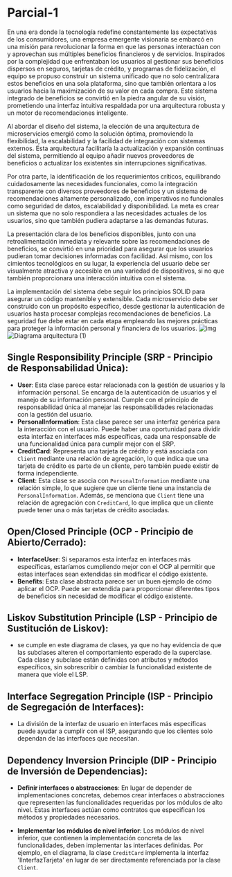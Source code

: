 # Parcial-1

En una era donde la tecnología redefine constantemente las expectativas de los consumidores, una empresa emergente visionaria se embarcó en una misión para revolucionar la forma en que las personas interactúan con y aprovechan sus múltiples beneficios financieros y de servicios. Inspirados por la complejidad que enfrentaban los usuarios al gestionar sus beneficios dispersos en seguros, tarjetas de crédito, y programas de fidelización, el equipo se propuso construir un sistema unificado que no solo centralizara estos beneficios en una sola plataforma, sino que también orientara a los usuarios hacia la maximización de su valor en cada compra. Este sistema integrado de beneficios se convirtió en la piedra angular de su visión, prometiendo una interfaz intuitiva respaldada por una arquitectura robusta y un motor de recomendaciones inteligente.

Al abordar el diseño del sistema, la elección de una arquitectura de microservicios emergió como la solución óptima, promoviendo la flexibilidad, la escalabilidad y la facilidad de integración con sistemas externos. Esta arquitectura facilitaría la actualización y expansión continuas del sistema, permitiendo al equipo añadir nuevos proveedores de beneficios o actualizar los existentes sin interrupciones significativas.

Por otra parte, la identificación de los requerimientos críticos, equilibrando cuidadosamente las necesidades funcionales, como la integración transparente con diversos proveedores de beneficios y un sistema de recomendaciones altamente personalizado, con imperativos no funcionales como seguridad de datos, escalabilidad y disponibilidad. La meta es crear un sistema que no solo respondiera a las necesidades actuales de los usuarios, sino que también pudiera adaptarse a las demandas futuras.

La presentación clara de los beneficios disponibles, junto con una retroalimentación inmediata y relevante sobre las recomendaciones de beneficios, se convirtió en una prioridad para asegurar que los usuarios pudieran tomar decisiones informadas con facilidad. Así mismo, con los cimientos tecnológicos en su lugar, la experiencia del usuario debe ser visualmente atractiva y accesible en una variedad de dispositivos, si no que también proporcionara una interacción intuitiva con el sistema.

La implementación del sistema debe seguir los principios SOLID para asegurar un código mantenible y extensible. Cada microservicio debe ser construido con un propósito específico, desde gestionar la autenticación de usuarios hasta procesar complejas recomendaciones de beneficios. La seguridad fue debe estar en cada etapa empleando las mejores prácticas para proteger la información personal y financiera de los usuarios.
![img](https://github.com/kalethabh/Parcial-1/assets/113316840/ba8027f1-7b37-4521-97dd-d5d12534718b)
![Diagrama arquitectura (1)](https://github.com/kalethabh/Parcial-1/assets/113316840/4591986d-6268-437a-9963-43f7238cd58e)

## Single Responsibility Principle (SRP - Principio de Responsabilidad Única):

- **User**: Esta clase parece estar relacionada con la gestión de usuarios y la información personal. Se encarga de la autenticación de usuarios y el manejo de su información personal. Cumple con el principio de responsabilidad única al manejar las responsabilidades relacionadas con la gestión del usuario.
- **PersonalInformation**: Esta clase parece ser una interfaz genérica para la interacción con el usuario. Puede haber una oportunidad para dividir esta interfaz en interfaces más específicas, cada una responsable de una funcionalidad única para cumplir mejor con el SRP.
- **CreditCard**: Representa una tarjeta de crédito y está asociada con `Client` mediante una relación de agregación, lo que indica que una tarjeta de crédito es parte de un cliente, pero también puede existir de forma independiente.
- **Client**: Esta clase se asocia con `PersonalInformation` mediante una relación simple, lo que sugiere que un cliente tiene una instancia de `PersonalInformation`. Además, se menciona que `Client` tiene una relación de agregación con `CreditCard`, lo que implica que un cliente puede tener una o más tarjetas de crédito asociadas.

## Open/Closed Principle (OCP - Principio de Abierto/Cerrado):

- **InterfaceUser**: Si separamos esta interfaz en interfaces más específicas, estaríamos cumpliendo mejor con el OCP al permitir que estas interfaces sean extendidas sin modificar el código existente.
- **Benefits**: Esta clase abstracta parece ser un buen ejemplo de cómo aplicar el OCP. Puede ser extendida para proporcionar diferentes tipos de beneficios sin necesidad de modificar el código existente.

## Liskov Substitution Principle (LSP - Principio de Sustitución de Liskov):

- se cumple en este diagrama de clases, ya que no hay evidencia de que las subclases alteren el comportamiento esperado de la superclase. Cada clase y subclase están definidas con atributos y métodos específicos, sin sobrescribir o cambiar la funcionalidad existente de manera que viole el LSP.

## Interface Segregation Principle (ISP - Principio de Segregación de Interfaces):

- La división de la interfaz de usuario en interfaces más específicas puede ayudar a cumplir con el ISP, asegurando que los clientes solo dependan de las interfaces que necesitan.

## Dependency Inversion Principle (DIP - Principio de Inversión de Dependencias):

- **Definir interfaces o abstracciones**: En lugar de depender de implementaciones concretas, debemos crear interfaces o abstracciones que representen las funcionalidades requeridas por los módulos de alto nivel. Estas interfaces actúan como contratos que especifican los métodos y propiedades necesarios.

- **Implementar los módulos de nivel inferior**: Los módulos de nivel inferior, que contienen la implementación concreta de las funcionalidades, deben implementar las interfaces definidas. Por ejemplo, en el diagrama, la clase `CreditCard` implementa la interfaz 'IInterfazTarjeta' en lugar de ser directamente referenciada por la clase `Client`.
